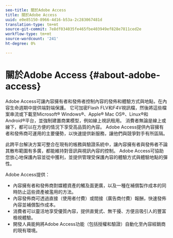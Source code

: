 ```yaml
---
seo-title: 關於Adobe Access
title: 關於Adobe Access
uuid: e0e85150-8966-4d16-b53a-2c283067481d
translation-type: tm+mt
source-git-commit: 7e8df034035fe465fbe403949ef828e7811ced2e
workflow-type: tm+mt
source-wordcount: '241'
ht-degree: 0%

---
```



# 關於Adobe Access {#about-adobe-access}

Adobe Access可讓內容擁有者和發佈者控制內容的發佈和體驗方式與地點，在內容生命週期中提供端對端保護。 它可加密Flash FLV和F4V視訊檔，然後將這些檔案串流或下載至Microsoft® Windows®、Apple® Mac OS®、Linux®和Android®平台，並強制建置商業模型，例如線上視訊租用。 消費者無論是線上或線下，都可以在方便的情況下享受高品質的內容。 Adobe Access提供內容擁有者和發佈商可運用的主要優勢，以快速提供新服務，讓他們與競爭對手有所區隔。

此跨平台解決方案可整合在現有的帳務與驗證系統中，讓內容擁有者與發佈者不論其散布範圍有多廣，都能維持對音訊與視訊內容的控制。 Adobe Access可協助您放心地保護內容並從中獲利，並提供管理受保護內容的體驗方式與體驗地點的彈性。

Adobe Access提供：

* 內容擁有者和發佈商對媒體資產的觸及面更廣，以及一種在補償製作成本的同時防止這些資產被濫用的方法。
* 內容發佈商可透過直接（使用者付費）或間接（廣告商付費）報酬，快速發佈內容並補償製作成本。
* 消費者可以靈活地享受優質內容，提供直覺式、無干擾、方便且吸引人的豐富檢視體驗。
* 開發人員能夠將Adobe Access功能（包括授權和驗證）自動化至內容經銷商的現有環境。

